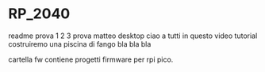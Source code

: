 # RP_2040

readme prova 1 2 3
prova matteo desktop
ciao a tutti in questo video tutorial costruiremo una piscina di fango
bla bla bla


cartella fw contiene progetti firmware per rpi pico. 
